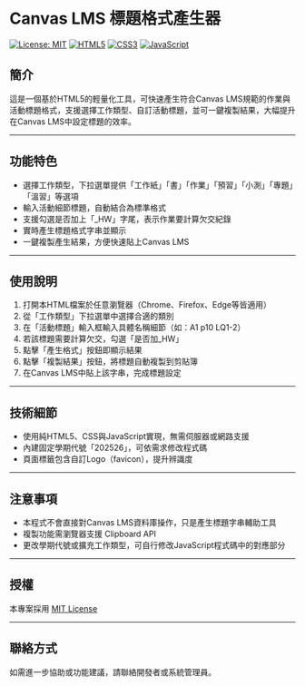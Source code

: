 # Canvas LMS 標題格式產生器

[![License: MIT](https://img.shields.io/badge/License-MIT-yellow.svg)](https://opensource.org/licenses/MIT)
[![HTML5](https://img.shields.io/badge/HTML5-E34F26?style=flat&logo=html5&logoColor=white)](https://developer.mozilla.org/en-US/docs/Web/HTML)
[![CSS3](https://img.shields.io/badge/CSS3-1572B6?style=flat&logo=css3&logoColor=white)](https://developer.mozilla.org/en-US/docs/Web/CSS)
[![JavaScript](https://img.shields.io/badge/JavaScript-F7DF1E?style=flat&logo=javascript&logoColor=black)](https://developer.mozilla.org/en-US/docs/Web/JavaScript)

## 簡介
這是一個基於HTML5的輕量化工具，可快速產生符合Canvas LMS規範的作業與活動標題格式，支援選擇工作類型、自訂活動標題，並可一鍵複製結果，大幅提升在Canvas LMS中設定標題的效率。

---

## 功能特色
- 選擇工作類型，下拉選單提供「工作紙」「書」「作業」「預習」「小測」「專題」「溫習」等選項
- 輸入活動細節標題，自動結合為標準格式
- 支援勾選是否加上「_HW」字尾，表示作業要計算欠交紀錄
- 實時產生標題格式字串並顯示
- 一鍵複製產生結果，方便快速貼上Canvas LMS

---

## 使用說明
1. 打開本HTML檔案於任意瀏覽器（Chrome、Firefox、Edge等皆適用）
2. 從「工作類型」下拉選單中選擇合適的類別
3. 在「活動標題」輸入框輸入具體名稱細節（如：A1 p10 LQ1-2）
4. 若該標題需要計算欠交，勾選「是否加_HW」
5. 點擊「產生格式」按鈕即顯示結果
6. 點擊「複製結果」按鈕，將標題自動複製到剪貼簿
7. 在Canvas LMS中貼上該字串，完成標題設定

---

## 技術細節
- 使用純HTML5、CSS與JavaScript實現，無需伺服器或網路支援
- 內建固定學期代號「202526」，可依需求修改程式碼
- 頁面標籤包含自訂Logo（favicon），提升辨識度

---

## 注意事項
- 本程式不會直接對Canvas LMS資料庫操作，只是產生標題字串輔助工具
- 複製功能需瀏覽器支援 Clipboard API
- 更改學期代號或擴充工作類型，可自行修改JavaScript程式碼中的對應部分

---

## 授權
本專案採用 [MIT License](https://opensource.org/licenses/MIT)

---

## 聯絡方式
如需進一步協助或功能建議，請聯絡開發者或系統管理員。
